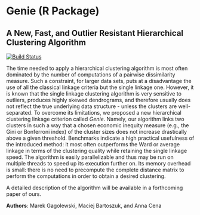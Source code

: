# Genie (R Package)
## A New, Fast, and Outlier Resistant Hierarchical Clustering Algorithm

[![Build Status](https://travis-ci.org/Rexamine/genie.png?branch=master)](https://travis-ci.org/Rexamine/genie)

The time needed to apply a hierarchical clustering algorithm
is most often dominated by the number of computations of a pairwise
dissimilarity measure. Such a constraint, for larger data sets,
puts  at a disadvantage the use of all the classical linkage
criteria but the single linkage one. However, it is known that the single
linkage clustering algorithm is very sensitive to outliers, produces highly
skewed dendrograms, and therefore usually does not reflect the true
underlying data structure - unless the clusters are well-separated.
To overcome its limitations, we proposed a new hierarchical clustering linkage
criterion called *Genie*. Namely, our algorithm links two clusters in such 
a way that a chosen economic inequity measure (e.g., the Gini or Bonferroni 
index) of the cluster sizes does not increase drastically above a given 
threshold. Benchmarks indicate a high practical usefulness of the introduced 
method: it most often outperforms the Ward or average linkage in terms of
the clustering quality while retaining the single linkage speed.
The algorithm is easily parallelizable and thus may be run
on multiple threads to speed up its execution further on.
Its memory overhead is small: there is no need to precompute the complete
distance matrix to perform the computations in order to obtain a desired
clustering.

A detailed description of the algorithm will be available in a forthcoming
paper of ours.

**Authors**: Marek Gagolewski, Maciej Bartoszuk, and Anna Cena
